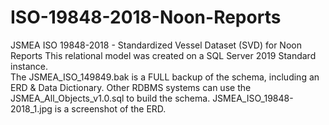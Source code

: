 # ISO-19848-2018-Noon-Reports
JSMEA ISO 19848-2018 - Standardized Vessel Dataset (SVD) for Noon Reports
This relational model was created on a SQL Server 2019 Standard instance.  
The JSMEA_ISO_149849.bak is a FULL backup of the schema, including an ERD & Data Dictionary.
Other RDBMS systems can use the JSMEA_All_Objects_v1.0.sql to build the schema.
JSMEA_ISO_19848-2018_1.jpg is a screenshot of the ERD.
